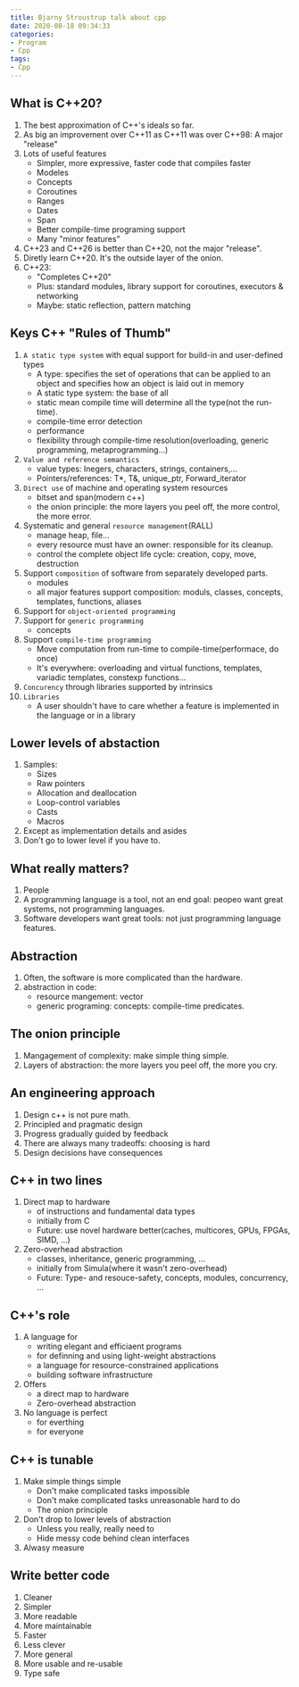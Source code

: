 ```yaml
---
title: Bjarny Stroustrup talk about cpp
date: 2020-08-18 09:34:33
categories:
- Program
- Cpp
tags:
- Cpp
---
```


## What is C++20?
1. The best approximation of C++'s ideals so far.
1. As big an improvement over C++11 as C++11 was over C++98: A major "release"
1. Lots of useful features
   - Simpler, more expressive, faster code that compiles faster
   - Modeles
   - Concepts
   - Coroutines
   - Ranges
   - Dates
   - Span
   - Better compile-time programing support
   - Many "minor features"
1. C++23 and C++26 is better than C++20, not the major "release".
1. Diretly learn C++20. It's the outside layer of the onion.
1. C++23:
   - "Completes C++20"
   - Plus: standard modules, library support for coroutines, executors & networking
   - Maybe: static reflection, pattern matching

## Keys C++ "Rules of Thumb"
1. `A static type system` with equal support for build-in and user-defined types
   - A type: specifies the set of operations that can be applied to an object and specifies how an object is laid out in memory
   - A static type system: the base of all
   - static mean compile time will determine all the type(not the run-time).
   - compile-time error detection
   - performance
   - flexibility through compile-time resolution(overloading, generic programming, metaprogramming...)
1. `Value and reference semantics`
   - value types: Inegers, characters, strings, containers,...
   - Pointers/references: T*, T&, unique_ptr<T>, Forward_iterator
1. `Direct use` of machine and operating system resources
   - bitset and span(modern c++)
   - the onion principle: the more layers you peel off, the more control, the more error.
1. Systematic and general `resource management`(RALL)
   - manage heap, file...
   - every resource must have an owner: responsible for its cleanup.
   - control the complete object life cycle: creation, copy, move, destruction
1. Support `composition` of software from separately developed parts.
   - modules
   - all major features support composition: moduls, classes, concepts, templates, functions, aliases
1. Support for `object-oriented programming`
1. Support for `generic programming`
   - concepts
1. Support `compile-time programming`
   - Move computation from run-time to compile-time(performace, do once)
   - It's everywhere: overloading and virtual functions, templates, variadic templates, constexp functions...
1. `Concurency` through libraries supported by intrinsics
1. `Libraries`
   - A user shouldn't have to care whether a feature is implemented in the language or in a library

## Lower levels of abstaction
1. Samples:
   - Sizes
   - Raw pointers
   - Allocation and deallocation
   - Loop-control variables
   - Casts
   - Macros
1. Except as implementation details and asides
1. Don't go to lower level if you have to.

## What really matters?
1. People
1. A programming language is a tool, not an end goal: peopeo want great systems, not programming languages.
1. Software developers want great tools: not just programming language features.

## Abstraction
1. Often, the software is more complicated than the hardware.
1. abstraction in code:
   - resource mangement: vector
   - generic programing: concepts: compile-time predicates.

## The onion principle
1. Mangagement of complexity: make simple thing simple.
1. Layers of abstraction: the more layers you peel off, the more you cry.

## An engineering approach
1. Design c++ is not pure math.
1. Principled and pragmatic design
1. Progress gradually guided by feedback
1. There are always many tradeoffs: choosing is hard
1. Design decisions have consequences

## C++ in two lines
1. Direct map to hardware
   - of instructions and fundamental data types
   - initially from C
   - Future: use novel hardware better(caches, multicores, GPUs, FPGAs, SIMD, ...)
1. Zero-overhead abstraction
   - classes, inheritance, generic programming, ...
   - initially from Simula(where it wasn't zero-overhead)
   - Future: Type- and resouce-safety, concepts, modules, concurrency, ...

## C++'s role
1. A language for
   - writing elegant and efficiaent programs
   - for definning and using light-weight abstractions
   - a language for resource-constrained applications
   - building software infrastructure
1. Offers
   - a direct map to hardware
   - Zero-overhead abstraction
1. No language is perfect
   - for everthing
   - for everyone

## C++ is tunable
1. Make simple things simple
   - Don't make complicated tasks impossible
   - Don't make complicated tasks unreasonable hard to do
   - The onion principle
1. Don't drop to lower levels of abstraction
   - Unless you really, really need to
   - Hide messy code behind clean interfaces
1. Alwasy measure

## Write better code
1. Cleaner
2. Simpler
3. More readable
4. More maintainable
5. Faster
6. Less clever
7. More general
8. More usable and re-usable
9. Type safe
